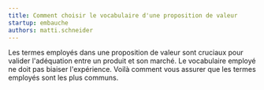 ```yaml
---
title: Comment choisir le vocabulaire d'une proposition de valeur
startup: embauche
authors: matti.schneider
---
```


Les termes employés dans une proposition de valeur sont cruciaux pour valider l'adéquation entre un produit et son marché. Le vocabulaire employé ne doit pas biaiser l'expérience. Voilà comment vous assurer que les termes employés sont les plus communs.
